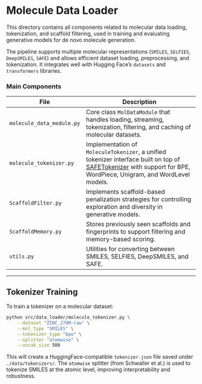 # Molecule Data Loader

This directory contains all components related to molecular data loading, tokenization, and scaffold filtering, used in training and evaluating generative models for de novo molecule generation.

The pipeline supports multiple molecular representations (`SMILES`, `SELFIES`, `DeepSMILES`, `SAFE`) and allows efficient dataset loading, preprocessing, and tokenization. It integrates well with Hugging Face’s `datasets` and `transformers` libraries.

### Main Components

| File | Description |
|------|-------------|
| `molecule_data_module.py` | Core class `MolDataModule` that handles loading, streaming, tokenization, filtering, and caching of molecular datasets. |
| `molecule_tokenizer.py`  | Implementation of `MoleculeTokenizer`, a unified tokenizer interface built on top of [SAFETokenizer](https://github.com/datamol-io/safe/blob/main/safe/tokenizer.py) with support for BPE, WordPiece, Unigram, and WordLevel models. |
| `ScaffoldFilter.py`      | Implements scaffold-based penalization strategies for controlling exploration and diversity in generative models. |
| `ScaffoldMemory.py`      | Stores previously seen scaffolds and fingerprints to support filtering and memory-based scoring. |
| `utils.py`               | Utilities for converting between SMILES, SELFIES, DeepSMILES, and SAFE. |

---

## Tokenizer Training

To train a tokenizer on a molecular dataset:

```bash
python src/data_loader/molecule_tokenizer.py \
    --dataset "ZINC_270M-raw" \
    --mol_type "SMILES" \
    --tokenizer_type "bpe" \
    --splitter "atomwise" \
    --vocab_size 500
```


This will create a HuggingFace-compatible `tokenizer.json` file saved under `./data/tokenizers/`. The `atomwise` splitter (from Schwaller et al.) is used to tokenize SMILES at the atomic level, improving interpretability and robustness.